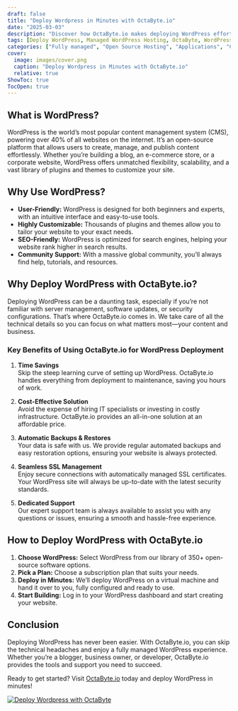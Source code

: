 ```yaml
---
draft: false
title: "Deploy Wordpress in Minutes with OctaByte.io"
date: "2025-03-03"
description: "Discover how OctaByte.io makes deploying WordPress effortless. Skip the technical hassles and enjoy a fully managed WordPress experience with automatic backups, SSL management, and expert support—all in minutes!"
tags: [Deploy WordPress, Managed WordPress Hosting, OctaByte, WordPress Deployment, Managed Open-Source Software, Automatic Backups, SSL Management, WordPress Support]
categories: ["Fully managed", "Open Source Hosting", "Applications", "Cms", "Wordpress"]
cover:
  image: images/cover.png
  caption: "Deploy Wordpress in Minutes with OctaByte.io"
  relative: true
ShowToc: true
TocOpen: true
---
```



## What is WordPress?

WordPress is the world’s most popular content management system (CMS), powering over 40% of all websites on the internet. It’s an open-source platform that allows users to create, manage, and publish content effortlessly. Whether you’re building a blog, an e-commerce store, or a corporate website, WordPress offers unmatched flexibility, scalability, and a vast library of plugins and themes to customize your site.

## Why Use WordPress?

- **User-Friendly:** WordPress is designed for both beginners and experts, with an intuitive interface and easy-to-use tools.  
- **Highly Customizable:** Thousands of plugins and themes allow you to tailor your website to your exact needs.  
- **SEO-Friendly:** WordPress is optimized for search engines, helping your website rank higher in search results.  
- **Community Support:** With a massive global community, you’ll always find help, tutorials, and resources.  

## Why Deploy WordPress with OctaByte.io?

Deploying WordPress can be a daunting task, especially if you’re not familiar with server management, software updates, or security configurations. That’s where OctaByte.io comes in. We take care of all the technical details so you can focus on what matters most—your content and business.

### Key Benefits of Using OctaByte.io for WordPress Deployment

1. **Time Savings**  
   Skip the steep learning curve of setting up WordPress. OctaByte.io handles everything from deployment to maintenance, saving you hours of work.  

2. **Cost-Effective Solution**  
   Avoid the expense of hiring IT specialists or investing in costly infrastructure. OctaByte.io provides an all-in-one solution at an affordable price.  

3. **Automatic Backups & Restores**  
   Your data is safe with us. We provide regular automated backups and easy restoration options, ensuring your website is always protected.  

4. **Seamless SSL Management**  
   Enjoy secure connections with automatically managed SSL certificates. Your WordPress site will always be up-to-date with the latest security standards.  

5. **Dedicated Support**  
   Our expert support team is always available to assist you with any questions or issues, ensuring a smooth and hassle-free experience.  

## How to Deploy WordPress with OctaByte.io

1. **Choose WordPress:** Select WordPress from our library of 350+ open-source software options.  
2. **Pick a Plan:** Choose a subscription plan that suits your needs.  
3. **Deploy in Minutes:** We’ll deploy WordPress on a virtual machine and hand it over to you, fully configured and ready to use.  
4. **Start Building:** Log in to your WordPress dashboard and start creating your website.  

## Conclusion

Deploying WordPress has never been easier. With OctaByte.io, you can skip the technical headaches and enjoy a fully managed WordPress experience. Whether you’re a blogger, business owner, or developer, OctaByte.io provides the tools and support you need to succeed.  

Ready to get started? Visit [OctaByte.io](https://octabyte.io) today and deploy WordPress in minutes!

[![Deploy Wordpress with OctaByte](/images/deploy-on-octabyte.png)](https://octabyte.io/fully-managed-open-source-services/applications/cms/wordpress)